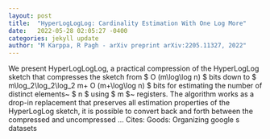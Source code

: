 ```yaml
---
layout: post
title:  "HyperLogLogLog: Cardinality Estimation With One Log More"
date:   2022-05-28 02:05:27 -0400
categories: jekyll update
author: "M Karppa, R Pagh - arXiv preprint arXiv:2205.11327, 2022"
---
```

We present HyperLogLogLog, a practical compression of the HyperLogLog sketch that compresses the sketch from $ O (m\log\log n) $ bits down to $ m\log_2\log_2\log_2 m+ O (m+\log\log n) $ bits for estimating the number of distinct elements~ $ n $ using $ m $~ registers. The algorithm works as a drop-in replacement that preserves all estimation properties of the HyperLogLog sketch, it is possible to convert back and forth between the compressed and uncompressed … Cites: ‪Goods: Organizing google s datasets‬